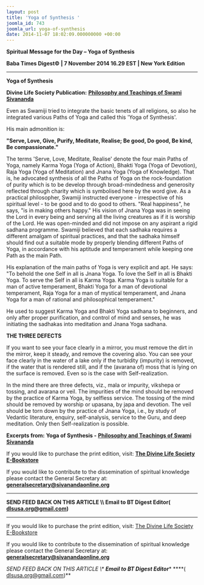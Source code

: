 ```yaml
---
layout: post
title: 'Yoga of Synthesis '
joomla_id: 743
joomla_url: yoga-of-synthesis
date: 2014-11-07 18:02:09.000000000 +00:00
---
```

  

















































**Spiritual Message for the Day – Yoga of Synthesis**

**Baba Times Digest© | 7 November 2014 16.29 EST | New York Edition**

* * *  


**Yoga of Synthesis**

**Divine Life Society Publication:** [**Philosophy and Teachings of Swami Sivananda**](http://sivanandaonline.org/public_html/?cmd=displaysection&section_id=1646)

Even as Swamiji tried to integrate the basic tenets of all religions, so also he integrated various Paths of Yoga and called this 'Yoga of Synthesis'.

His main admonition is:

**"Serve, Love, Give, Purify, Meditate, Realise; Be good, Do good, Be kind, Be compassionate."**

The terms 'Serve, Love, Meditate, Realise' denote the four main Paths of Yoga, namely Karma Yoga (Yoga of Action), Bhakti Yoga (Yoga of Devotion), Raja Yoga (Yoga of Meditation) and Jnana Yoga (Yoga of Knowledge). That is, he advocated synthesis of all the Paths of Yoga on the rock-foundation of purity which is to be develop through broad-mindedness and generosity reflected through charity which is symbolised here by the word give. As a practical philosopher, Swamiji instructed everyone - irrespective of his spiritual level - to be good and to do good to others. "Real happiness", he says, "is in making others happy." His vision of Jnana Yoga was in seeing the Lord in every being and serving all the living creatures as if it is worship of the Lord. He was open-minded and did not impose on any aspirant a rigid sadhana programme. Swamiji believed that each sadhaka requires a different amalgam of spiritual practices, and that the sadhaka himself should find out a suitable mode by properly blending different Paths of Yoga, in accordance with his aptitude and temperament while keeping one Path as the main Path.

His explanation of the main paths of Yoga is very explicit and apt. He says: "To behold the one Self in all is Jnana Yoga. To love the Self in all is Bhakti Yoga. To serve the Self in all is Karma Yoga. Karma Yoga is suitable for a man of active temperament, Bhakti Yoga for a man of devotional temperament, Raja Yoga for a man of mystical temperament, and Jnana Yoga for a man of rational and philosophical temperament."

He used to suggest Karma Yoga and Bhakti Yoga sadhana to beginners, and only after proper purification, and control of mind and senses, he was initiating the sadhakas into meditation and Jnana Yoga sadhana.

**THE THREE DEFECTS**

If you want to see your face clearly in a mirror, you must remove the dirt in the mirror, keep it steady, and remove the covering also. You can see your face clearly in the water of a lake only if the turbidity (impurity) is removed, if the water that is rendered still, and if the (avarana of) moss that is lying on the surface is removed. Even so is the case with Self-realization.

In the mind there are three defects, viz., mala or impurity, vikshepa or tossing, and avarana or veil. The impurities of the mind should be removed by the practice of Karma Yoga, by selfless service. The tossing of the mind should be removed by worship or upasana, by japa and devotion. The veil should be torn down by the practice of Jnana Yoga, i.e., by study of Vedantic literature, enquiry, self-analysis, service to the Guru, and deep meditation. Only then Self-realization is possible.



**Excerpts from:**  **Yoga of Synthesis -** [**Philosophy and Teachings of Swami Sivananda**](http://sivanandaonline.org/public_html/?cmd=displaysection&section_id=1646)

If you would like to purchase the print edition, visit: **[The Divine Life Society E-Bookstore](http://www.dlshq.org/download/download.htm)**

If you would like to contribute to the dissemination of spiritual knowledge please contact the General Secretary at: [](mailto:%20%3Cscript%20type=%27text/javascript%27%3E%20%3C%21--%20var%20prefix%20=%20%27ma%27%20+%20%27il%27%20+%20%27to%27;%20var%20path%20=%20%27hr%27%20+%20%27ef%27%20+%20%27=%27;%20var%20addy57016%20=%20%27generalsecretary%27%20+%20%27@%27;%20addy57016%20=%20addy57016%20+%20%27sivanandaonline%27%20+%20%27.%27%20+%20%27org%27;%20document.write%28%27%3Ca%20%27%20+%20path%20+%20%27%5C%27%27%20+%20prefix%20+%20%27:%27%20+%20addy57016%20+%20%27%5C%27%3E%27%29;%20document.write%28addy57016%29;%20document.write%28%27%3C%5C/a%3E%27%29;%20//--%3E%5Cn%20%3C/script%3E%3Cscript%20type=%27text/javascript%27%3E%20%3C%21--%20document.write%28%27%3Cspan%20style=%5C%27display:%20none;%5C%27%3E%27%29;%20//--%3E%20%3C/script%3EThis%20email%20address%20is%20being%20protected%20from%20spambots.%20You%20need%20JavaScript%20enabled%20to%20view%20it.%20%3Cscript%20type=%27text/javascript%27%3E%20%3C%21--%20document.write%28%27%3C/%27%29;%20document.write%28%27span%3E%27%29;%20//--%3E%20%3C/script%3E?subject=Contribution%20to%20Dissemination%20of%20Spiritual%20Knowledge) **generalsecretary@sivanandaonline.org**

****

**SEND FEED BACK ON THIS ARTICLE \\\ Email to BT Digest Editor[](mailto:%20%3Cscript%20type=%27text/javascript%27%3E%20%3C%21--%20var%20prefix%20=%20%27ma%27%20+%20%27il%27%20+%20%27to%27;%20var%20path%20=%20%27hr%27%20+%20%27ef%27%20+%20%27=%27;%20var%20addy72654%20=%20%27dlsusa.org%27%20+%20%27@%27;%20addy72654%20=%20addy72654%20+%20%27gmail%27%20+%20%27.%27%20+%20%27com%27;%20document.write%28%27%3Ca%20%27%20+%20path%20+%20%27%5C%27%27%20+%20prefix%20+%20%27:%27%20+%20addy72654%20+%20%27%5C%27%3E%27%29;%20document.write%28addy72654%29;%20document.write%28%27%3C%5C/a%3E%27%29;%20//--%3E%5Cn%20%3C/script%3E%3Cscript%20type=%27text/javascript%27%3E%20%3C%21--%20document.write%28%27%3Cspan%20style=%5C%27display:%20none;%5C%27%3E%27%29;%20//--%3E%20%3C/script%3EThis%20email%20address%20is%20being%20protected%20from%20spambots.%20You%20need%20JavaScript%20enabled%20to%20view%20it.%20%3Cscript%20type=%27text/javascript%27%3E%20%3C%21--%20document.write%28%27%3C/%27%29;%20document.write%28%27span%3E%27%29;%20//--%3E%20%3C/script%3E?subject=DLS%20Posts)( [dlsusa.org@gmail.com](mailto:dlsusa.org@gmail.com))**



* * *



  

If you would like to purchase the print edition, visit: [The Divine Life Society E-Bookstore](http://www.dlshq.org/download/download.htm)

If you would like to contribute to the dissemination of spiritual knowledge please contact the General Secretary at: **[generalsecretary@sivanandaonline.org](mailto:generalsecretary@sivanandaonline.org)**

**SEND FEED BACK ON THIS ARTICLE \\\**  **Email to BT Digest Editor**** [](mailto:%20%3Cscript%20type=%27text/javascript%27%3E%20%3C%21--%20var%20prefix%20=%20%27ma%27%20+%20%27il%27%20+%20%27to%27;%20var%20path%20=%20%27hr%27%20+%20%27ef%27%20+%20%27=%27;%20var%20addy72654%20=%20%27dlsusa.org%27%20+%20%27@%27;%20addy72654%20=%20addy72654%20+%20%27gmail%27%20+%20%27.%27%20+%20%27com%27;%20document.write%28%27%3Ca%20%27%20+%20path%20+%20%27%5C%27%27%20+%20prefix%20+%20%27:%27%20+%20addy72654%20+%20%27%5C%27%3E%27%29;%20document.write%28addy72654%29;%20document.write%28%27%3C%5C/a%3E%27%29;%20//--%3E%5Cn%20%3C/script%3E%3Cscript%20type=%27text/javascript%27%3E%20%3C%21--%20document.write%28%27%3Cspan%20style=%5C%27display:%20none;%5C%27%3E%27%29;%20//--%3E%20%3C/script%3EThis%20email%20address%20is%20being%20protected%20from%20spambots.%20You%20need%20JavaScript%20enabled%20to%20view%20it.%20%3Cscript%20type=%27text/javascript%27%3E%20%3C%21--%20document.write%28%27%3C/%27%29;%20document.write%28%27span%3E%27%29;%20//--%3E%20%3C/script%3E?subject=DLS%20Posts)****( [dlsusa.org@gmail.com](mailto:dlsusa.org@gmail.com))**  
